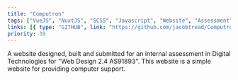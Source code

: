 ```yaml
---
title: "Computron"
tags: ["VueJS", "NuxtJS", "SCSS", "Javascript", "Website", "Assessment"]
links: [{ type: "GITHUB", link: "https://github.com/jacobtread/Computron" }]
priority: 39
---
```


A website designed, built and submitted for an internal assessment in Digital Technologies
for "Web Design 2.4 AS91893". This website is a simple website for providing computer support.
